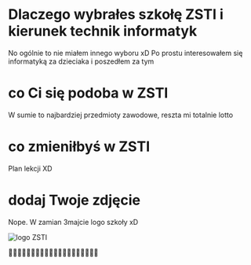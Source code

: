 # Dlaczego wybrałes szkołę ZSTI i kierunek technik informatyk
No ogólnie to nie miałem innego wyboru xD
Po prostu interesowałem się informatyką za dzieciaka i poszedłem za tym

# co Ci się podoba w ZSTI
W sumie to najbardziej przedmioty zawodowe, reszta mi totalnie lotto

# co zmieniłbyś w ZSTI
Plan lekcji XD

# dodaj Twoje zdjęcie
Nope. W zamian 3majcie logo szkoły xD

![logo ZSTI](/logo/logoZSTI_l.jpg)

🗿🗿🗿🗿🗿🗿🗿🗿🗿🗿🗿🗿🗿🗿🗿🗿🗿🗿🗿🗿
